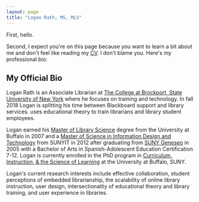 ```yaml
---
layout: page
title: "Logan Rath, MS, MLS"
---
```

First, hello.

Second, I expect you're on this page because you want to learn a bit about me and don't feel like reading my [CV](/rath_cv_web.pdf). I don't blame you. Here's my professional bio:


My Official Bio
---
Logan Rath is an Associate Librarian at [The College at Brockport, State University of New York](https://brockport.edu/library) where he focuses on training and technology. In fall 2018 Logan is splitting his time between Blackboard support and library services.  uses educational theory to train librarians and library student employees.


Logan earned his [Master of Library Science](http://ed.buffalo.edu/information.html) degree from the University at Buffalo in 2007 and a [Master of Science in Information Design and Technology](https://sunypoly.edu/graduate/idt/) from SUNYIT in 2012 after graduating from [SUNY Geneseo](https://www.geneseo.edu) in 2005 with a Bachelor of Arts in Spanish-Adolescent Education Certification 7-12. Logan is currently enrolled in the PhD program in [Curriculum, Instruction, &amp; the Science of Learning](https://ed.buffalo.edu/teaching/academics/doctorate/cisl.html) at  the University at Buffalo, SUNY.

Logan's current research interests include effective collaboration, student perceptions of embedded librarianship, the scalability of online library instruction, user design, intersectionality of educational theory and library training, and user experience in libraries.
